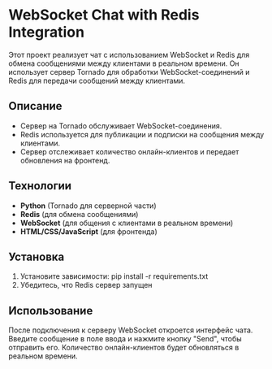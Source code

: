 # WebSocket Chat with Redis Integration

Этот проект реализует чат с использованием WebSocket и Redis для обмена сообщениями между клиентами в реальном времени. Он использует сервер Tornado для обработки WebSocket-соединений и Redis для передачи сообщений между клиентами.

## Описание

- Сервер на Tornado обслуживает WebSocket-соединения.
- Redis используется для публикации и подписки на сообщения между клиентами.
- Сервер отслеживает количество онлайн-клиентов и передает обновления на фронтенд.

## Технологии

- **Python** (Tornado для серверной части)
- **Redis** (для обмена сообщениями)
- **WebSocket** (для общения с клиентами в реальном времени)
- **HTML/CSS/JavaScript** (для фронтенда)

## Установка

1. Установите зависимости:
pip install -r requirements.txt
2. Убедитесь, что Redis сервер запущен

## Использование
После подключения к серверу WebSocket откроется интерфейс чата.
Введите сообщение в поле ввода и нажмите кнопку "Send", чтобы отправить его.
Количество онлайн-клиентов будет обновляться в реальном времени.
